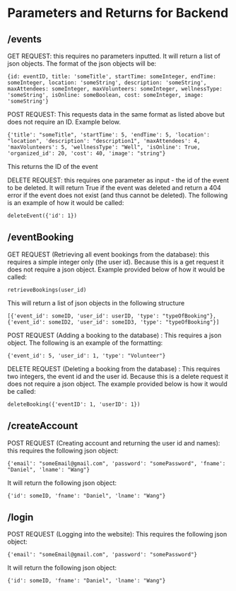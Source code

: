 # Parameters and Returns for Backend

## /events 

GET REQUEST: this requires no parameters inputted. It will return a list of json objects. The format of the json objects will be: 
```
{id: eventID, title: 'someTitle', startTime: someInteger, endTime: someInteger, location: 'someString', description: 'someString', maxAttendees: someInteger, maxVolunteers: someInteger, wellnessType: 'someString', isOnline: someBoolean, cost: someInteger, image: 'someString'}
```
POST REQUEST: This requests data in the same format as listed above but does not require an ID. Example below.
```
{'title': "someTitle", 'startTime': 5, 'endTime': 5, 'location': "location", 'description': "description1", 'maxAttendees': 4, 'maxVolunteers': 5, 'wellnessType': "Well", 'isOnline': True, 'organized_id': 20, 'cost': 40, 'image': "string"}
```
This returns the ID of the event 

DELETE REQUEST: this requires one parameter as input - the id of the event to be deleted. It will return True if the event was deleted and return a 404 error if the event does not exist (and thus cannot be deleted). The following is an example of how it would be called:
```
deleteEvent({'id': 1})
```

## /eventBooking

GET REQUEST (Retrieving all event bookings from the database): this requires a simple integer only (the user id). Because this is a get request it does not require a json object. Example provided below of how it would be called: 
```
retrieveBookings(user_id) 
```
This will return a list of json objects in the following structure
```
[{'event_id': someID, 'user_id': userID, 'type': "typeOfBooking"}, {'event_id': someID2, 'user_id': someID3, 'type': "typeOfBooking"}]
```
POST REQUEST (Adding a booking to the database) : This requires a json object. The following is an example of the formatting: 
```
{'event_id': 5, 'user_id': 1, 'type': "Volunteer"} 
```
DELETE REQUEST (Deleting a booking from the database) : This requires two integers, the event id and the user id. Because this is a delete request it does not require a json object. The example provided below is how it would be called:
```
deleteBooking({'eventID': 1, 'userID': 1})
```
## /createAccount 

POST REQUEST (Creating account and returning the user id and names): this requires the following json object: 
```
{'email': "someEmail@gmail.com", 'password': "somePassword", 'fname': "Daniel", 'lname': "Wang"}
```
It will return the following json object: 
```
{'id': someID, 'fname': "Daniel", 'lname': "Wang"}
```

## /login

POST REQUEST (Logging into the website): This requires the following json object:
```
{'email': "someEmail@gmail.com", 'password': "somePassword"} 
```
It will return the following json object:
```
{'id': someID, 'fname': "Daniel", 'lname': "Wang"}
```








